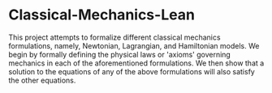# Classical-Mechanics-Lean

This project attempts to formalize different classical mechanics formulations, namely, Newtonian, Lagrangian, and Hamiltonian models. We begin by formally defining the physical laws or 'axioms' governing mechanics in each of the aforementioned formulations. We then show that a solution to the equations of any of the above formulations will also satisfy the other equations. 